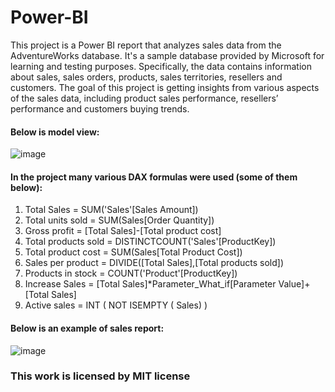 # Power-BI

This project is a Power BI report that analyzes sales data from the AdventureWorks database. It's a sample database provided by Microsoft for learning and testing purposes. Specifically, the data contains information about sales, sales orders, products, sales territories, resellers and customers. The goal of this project is getting insights from various aspects of the sales data, including product sales performance, resellers’ performance and customers buying trends.

#### Below is model view:
![image](https://github.com/user-attachments/assets/a27a27e8-93e4-49c1-9b38-29b465593e9f)
 
#### In the project many various DAX formulas were used (some of them below):
1.	Total Sales = SUM('Sales'[Sales Amount])
2.	Total units sold = SUM(Sales[Order Quantity])
3.	Gross profit = [Total Sales]-[Total product cost]
4.	Total products sold = DISTINCTCOUNT('Sales'[ProductKey])
5.	Total product cost = SUM(Sales[Total Product Cost])
6.	Sales per product = DIVIDE([Total Sales],[Total products sold])
7.	Products in stock = COUNT('Product'[ProductKey])
8.	Increase Sales = [Total Sales]*Parameter_What_if[Parameter Value]+[Total Sales]
9.	Active sales = INT ( NOT ISEMPTY ( Sales) )

#### Below is an example of sales report:
![image](https://github.com/user-attachments/assets/b3352b60-883a-4518-888a-d655fc2428c8)

### This work is licensed by MIT license
